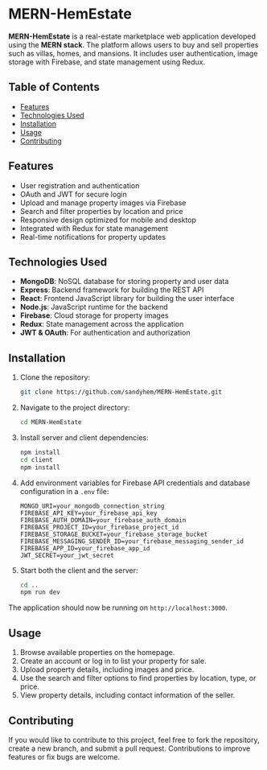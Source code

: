 # MERN-HemEstate

**MERN-HemEstate** is a real-estate marketplace web application developed using the **MERN stack**. The platform allows users to buy and sell properties such as villas, homes, and mansions. It includes user authentication, image storage with Firebase, and state management using Redux.

## Table of Contents

- [Features](#features)
- [Technologies Used](#technologies-used)
- [Installation](#installation)
- [Usage](#usage)
- [Contributing](#contributing)


## Features

- User registration and authentication
- OAuth and JWT for secure login
- Upload and manage property images via Firebase
- Search and filter properties by location and price
- Responsive design optimized for mobile and desktop
- Integrated with Redux for state management
- Real-time notifications for property updates

## Technologies Used

- **MongoDB**: NoSQL database for storing property and user data
- **Express**: Backend framework for building the REST API
- **React**: Frontend JavaScript library for building the user interface
- **Node.js**: JavaScript runtime for the backend
- **Firebase**: Cloud storage for property images
- **Redux**: State management across the application
- **JWT & OAuth**: For authentication and authorization

## Installation

1. Clone the repository:

    ```bash
    git clone https://github.com/sandyhem/MERN-HemEstate.git
    ```

2. Navigate to the project directory:

    ```bash
    cd MERN-HemEstate
    ```

3. Install server and client dependencies:

    ```bash
    npm install
    cd client
    npm install
    ```

4. Add environment variables for Firebase API credentials and database configuration in a `.env` file:

    ```env
    MONGO_URI=your_mongodb_connection_string
    FIREBASE_API_KEY=your_firebase_api_key
    FIREBASE_AUTH_DOMAIN=your_firebase_auth_domain
    FIREBASE_PROJECT_ID=your_firebase_project_id
    FIREBASE_STORAGE_BUCKET=your_firebase_storage_bucket
    FIREBASE_MESSAGING_SENDER_ID=your_firebase_messaging_sender_id
    FIREBASE_APP_ID=your_firebase_app_id
    JWT_SECRET=your_jwt_secret
    ```

5. Start both the client and the server:

    ```bash
    cd ..
    npm run dev
    ```

The application should now be running on `http://localhost:3000`.

## Usage

1. Browse available properties on the homepage.
2. Create an account or log in to list your property for sale.
3. Upload property details, including images and price.
4. Use the search and filter options to find properties by location, type, or price.
5. View property details, including contact information of the seller.

## Contributing

If you would like to contribute to this project, feel free to fork the repository, create a new branch, and submit a pull request. Contributions to improve features or fix bugs are welcome.

